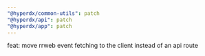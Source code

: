 ```yaml
---
"@hyperdx/common-utils": patch
"@hyperdx/api": patch
"@hyperdx/app": patch
---
```


feat: move rrweb event fetching to the client instead of an api route
